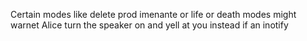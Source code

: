 Certain modes like delete prod imenante or life or death modes might warnet Alice turn the speaker on and yell at you instead if an inotify